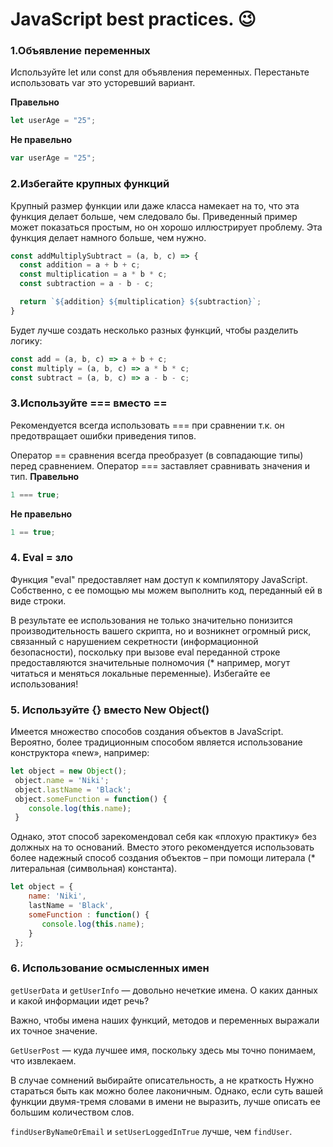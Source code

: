 # JavaScript best practices. :wink:

### 1.Объявление переменных
Используйте let или const для объявления переменных. Перестаньте использовать var это усторевший вариант.

**Правельно**

``` js
let userAge = "25";
```

**Не правельно**
``` js
var userAge = "25";
```

### 2.Избегайте крупных функций

Крупный размер функции или даже класса намекает на то, что эта функция делает больше, чем следовало бы. Приведенный пример может показаться простым, но он хорошо иллюстрирует проблему. Эта функция делает намного больше, чем нужно.
``` js
const addMultiplySubtract = (a, b, c) => {
  const addition = a + b + c;
  const multiplication = a * b * c;
  const subtraction = a - b - c;

  return `${addition} ${multiplication} ${subtraction}`;
}
```
Будет лучше создать несколько разных функций, чтобы разделить логику:
``` js
const add = (a, b, c) => a + b + c;
const multiply = (a, b, c) => a * b * c;
const subtract = (a, b, c) => a - b - c;
```
### 3.Используйте === вместо ==

Рекомендуется всегда использовать === при сравнении т.к. он предотвращает ошибки приведения типов.

Оператор == сравнения всегда преобразует (в совпадающие типы) перед сравнением. Оператор === заставляет сравнивать значения и тип.
**Правельно**

``` js
1 === true;
```

**Не правельно**
``` js
1 == true;
```

### 4. Eval = зло
Функция "eval" предоставляет нам доступ к компилятору JavaScript. Собственно, с ее помощью мы можем выполнить код, переданный ей в виде строки.

В результате ее использования не только значительно понизится производительность вашего скрипта, но и возникнет огромный риск, связанный с нарушением секретности (информационной безопасности), поскольку при вызове eval переданной строке предоставляются значительные полномочия (* например, могут читаться и меняться  локальные переменные). Избегайте ее использования!

### 5. Используйте {} вместо New Object()

Имеется множество способов создания объектов в JavaScript. Вероятно, более традиционным способом является использование конструктора «new», например:
``` js
let object = new Object();
 object.name = 'Niki';
 object.lastName = 'Black';
 object.someFunction = function() {
    console.log(this.name);
 }
```
Однако, этот способ зарекомендовал себя как «плохую практику» без должных на то оснований. Вместо этого рекомендуется использовать более надежный способ создания объектов – при помощи литерала (* литеральная (символьная) константа).
``` js
let object = {
    name: 'Niki',
    lastName = 'Black',
    someFunction : function() {
       console.log(this.name);
    }
 };
```

### 6. Использование осмысленных имен
`getUserData` и `getUserInfo` — довольно нечеткие имена. О каких данных и какой информации идет речь?

Важно, чтобы имена наших функций, методов и переменных выражали их точное значение.

`GetUserPost` — куда лучшее имя, поскольку здесь мы точно понимаем, что извлекаем.

В случае сомнений выбирайте описательность, а не краткость
Нужно стараться быть как можно более лаконичным. Однако, если суть вашей функции двумя-тремя словами в имени не выразить, лучше описать ее большим количеством слов.

`findUserByNameOrEmail` и `setUserLoggedInTrue` лучше, чем
`findUser`.